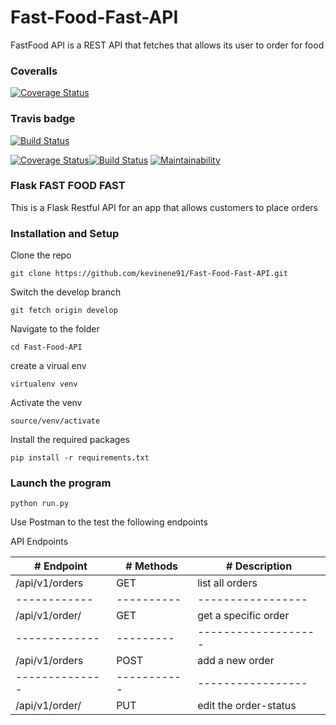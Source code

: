 # Fast-Food-Fast-API 
FastFood API is a REST API that fetches that allows its user to order for food
### Coveralls 
[![Coverage Status](https://coveralls.io/repos/github/kevinene91/Fast-Food-Fast-API/badge.svg?branch=ft-post-food-items-160545225 )](https://coveralls.io/github/kevinene91/Fast-Food-Fast-API?branch=ft-post-food-items-160545225 )

### Travis badge 

[![Build Status](https://travis-ci.org/kevinene91/Fast-Food-Fast-API.svg?branch=ft-user-list-of-foods-160545159)](https://travis-ci.org/kevinene91/Fast-Food-Fast-API)

[![Coverage Status](https://coveralls.io/repos/github/kevinene91/Fast-Food-Fast-API/badge.svg?branch=develop )](https://coveralls.io/github/kevinene91/Fast-Food-Fast-API?branch=develop)[![Build Status](https://travis-ci.org/kevinene91/Fast-Food-Fast-API.svg?branch=develop)](https://travis-ci.org/kevinene91/Fast-Food-Fast-API)
[![Maintainability](https://api.codeclimate.com/v1/badges/67c0f234dca2f9a3bd78/maintainability)](https://codeclimate.com/github/kevinene91/Fast-Food-Fast-API/maintainability)

### Flask FAST FOOD FAST
This is a Flask Restful API for an app that allows customers to place orders 

### Installation and Setup 
Clone the repo 

`git clone https://github.com/kevinene91/Fast-Food-Fast-API.git`

Switch the develop branch 

`git fetch origin develop`

Navigate to the folder 

`cd Fast-Food-API`

create a virual env 

`virtualenv venv`

Activate the venv 

`source/venv/activate`

Install the required packages 

`pip install -r requirements.txt`

### Launch the program 

`python run.py`

Use Postman to the test the following endpoints 

API Endpoints 

|   # Endpoint     |  # Methods | # Description       |
| -------------    |----------- | ------------------  | 
|/api/v1/orders    |   GET      |  list all orders    |
| ------------     | ---------- | -----------------   |
|/api/v1/order/<id>|   GET      | get a specific order|
| -------------    | ---------  | ------------------- |
|/api/v1/orders    |   POST     | add  a new order    |
|--------------    |----------- | -----------------   |
|/api/v1/order/<id>|   PUT      |edit the order-status|





